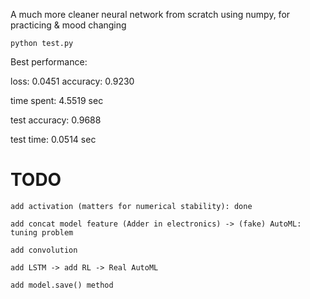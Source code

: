 A much more cleaner neural network from scratch using numpy, for practicing & mood changing

    python test.py

Best performance: 

 loss: 0.0451 accuracy: 0.9230

 time spent: 4.5519 sec

 test accuracy: 0.9688
 
 test time: 0.0514 sec

# TODO

    add activation (matters for numerical stability): done

    add concat model feature (Adder in electronics) -> (fake) AutoML: tuning problem

    add convolution

    add LSTM -> add RL -> Real AutoML

    add model.save() method 


